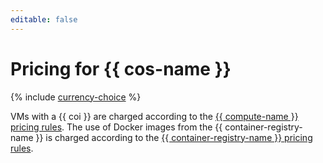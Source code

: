 ```yaml
---
editable: false
---
```

# Pricing for {{ cos-name }}

{% include [currency-choice](../_includes/pricing/currency-choice.md) %}

VMs with a {{ coi }} are charged according to the [{{ compute-name }} pricing rules](../compute/pricing.md). The use of Docker images from the {{ container-registry-name }} is charged according to the [{{ container-registry-name }} pricing rules](../container-registry/pricing.md).